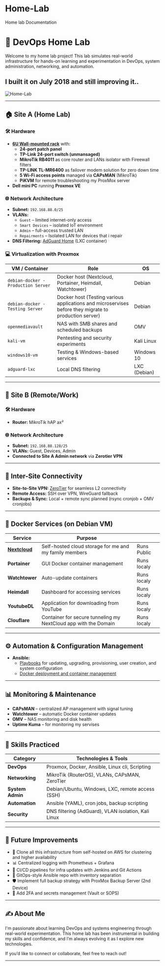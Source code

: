 # Home-Lab
Home lab Documentation
# 🧪 DevOps Home Lab

Welcome to my home lab project! This lab simulates real-world infrastructure for hands-on learning and experimentation in DevOps, system administration, networking, and automation.


I built it on July 2018 and still improving it..
---

![Home-Lab](https://github.com/user-attachments/assets/130d23e8-c96b-4f12-b8f6-2563699e8ad3)

---

## 🏠 Site A (Home Lab)

### 🛠️ Hardware
- **[6U Wall-mounted rack](https://github.com/user-attachments/assets/3c3fb64c-a953-4f3e-bf42-8e76f6c3abe4)** with:
  - **24-port patch panel**
  - **TP-Link 24-port switch (unmansaged)**
  - **MikroTik RB4011** as core router and LANs isolator with Fireewall filters
  - **TP-LINK TL-MR6400** as failover modem solution for zero down time
  - **5 Wi-Fi access points** managed via **CAPsMAN** (MikroTik)
  - **PiKVM** for remote troubleshooting my ProxMox server
- **Dell mini PC** running **Proxmox VE**

### 🌐 Network Architecture
- **Subnet:** `192.168.88.0/25`
- **VLANs:**
  - `Guest` – limited internet-only access
  - `Smart Devices` – isolated IoT environment
  - `Admin` – full-access trusted LAN
  - `Repairments` – Isolated LAN for devices that i repair
- **DNS Filtering:** [AdGuard Home](https://github.com/AdguardTeam/AdGuardHome) (LXC container)

### 💻 Virtualization with Proxmox
| VM / Container | Role                                  | OS             |
|----------------|----------------------------------------|----------------|
| `debian-docker - Production Server` | Docker host (Nextcloud, Portainer, Heimdall, Watchtower) | Debian         |
| `debian-docker - Testing Server` | Docker host (Testing various applications and microservises before they migrate to production server) | Debian         |
| `openmediavault` | NAS with SMB shares and scheduled backups | OMV            |
| `kali-vm`       | Pentesting and security experiments   | Kali Linux     |
| `windows10-vm`  | Testing & Windows-based services      | Windows 10     |
| `adguard-lxc`   | Local DNS filtering                   | LXC (Debian)   |

---

## 🏢 Site B (Remote/Work)

### 🛠️ Hardware
- **Router:** MikroTik hAP ax²

### 🌐 Network Architecture
- **Subnet:** `192.168.88.128/25`
- **VLANs:** Guest, Devices, Admin
- **Connected to Site A Admin network** via **Zerotier VPN**

---

## 🔄 Inter-Site Connectivity

- **Site-to-Site VPN:** [ZeroTier](https://www.zerotier.com/) for seamless L2 connectivity
- **Remote Access:** SSH over VPN, WireGuard fallback
- **Backups & Sync:** Local + remote sync planned (rsync cronjob + OMV cronjobs)

---

## 🐳 Docker Services (on Debian VM)
| Service        | Purpose                            |                                            |
|----------------|------------------------------------|--------------------------------------------|
| **[Nextcloud](https://black-crab.cc/)**  | Self-hosted cloud storage for me and my family members |  Runs Public  |
| **Portainer**  | GUI Docker container management    | Runs localy  |
| **Watchtower** | Auto-update containers             |  Runs localy  |
| **Heimdall**   | Dashboard for accessing services   |  Runs localy  |
| **YoutubeDL**  | Application for downloading from YouTube   |  Runs localy  |
| **Clouflare**  | Container for secure tunneling my NextCloud app with the Domain    |  Runs localy  |

---

## ⚙️ Automation & Configuration Management

- **Ansible:**
  - [Playbooks](https://github.com/funmicra/Home-Lab/tree/master/Ansible-Playbooks) for updating, upgrading, provisioning, user creation, and system configuration
  - [Docker deployment and container management](https://github.com/funmicra/Home-Lab/tree/master/My%20Docker%20Stacks)

---

## 📊 Monitoring & Maintenance

- **CAPsMAN** – centralized AP management with signal tuning
- **Watchtower** – automatic Docker container updates
- **OMV** – NAS monitoring and disk health
- **Uptime Kuma** – for monitoring my servises 

---

## 🧠 Skills Practiced

| Category             | Technologies & Tools                               |
|----------------------|----------------------------------------------------|
| **DevOps**           | Proxmox, Docker, Ansible, Linux cli, Scripting               |
| **Networking**       | MikroTik (RouterOS), VLANs, CAPsMAN, ZeroTier      |
| **System Admin**     | Debian/Ubuntu, Windows, LXC, remote access (SSH)   |
| **Automation**       | Ansible (YAML), cron jobs, backup scripting        |
| **Security**         | DNS filtering (AdGuard), VLAN isolation, Kali Linux |

---

## 📌 Future Improvements

- 🔄 Clone all this infrastructure from self-hosted on AWS for clustering and higher availability  
- 📊 Centralized logging with Prometheus + Grafana  
- 🧪 CI/CD pipelines for infra updates with Jenkins and Git Actions
- 🧵 GitOps-style Ansible repo with inventory separation  
- 🛡️ Implement full backup strategy with ProxMox Backup Server (2nd Device) 
- 🔐 Add 2FA and secrets management (Vault or SOPS)

---

## ✍️ About Me

I'm passionate about learning DevOps and systems engineering through real-world experimentation. This home lab has been instrumental in building my skills and confidence, and I’m always evolving it as I explore new technologies.

If you’d like to connect or collaborate, feel free to reach out!

---
